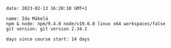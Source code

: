 
    date: 2023-02-13 16:28:10 GMT+1

    name: Ida Mäkelä
    npm & node: npm/9.4.0 node/v19.6.0 linux x64 workspaces/false
    git version: git version 2.34.1

    days since course start: 14 days
